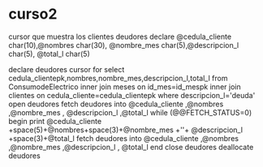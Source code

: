 # curso2
cursor que muestra los clientes deudores
declare @cedula_cliente char(10),@nombres char(30),
		@nombre_mes char(5),@descripcion_l char(5),
		@total_l char(5)

declare deudores cursor
	for select cedula_clientepk,nombres,nombre_mes,descripcion_l,total_l 
	from ConsumodeElectrico 
	inner join meses on id_mes=id_mespk 
	inner join clientes on cedula_cliente=cedula_clientepk
where descripcion_l='deuda'
open deudores
fetch deudores into @cedula_cliente ,@nombres ,@nombre_mes ,
					@descripcion_l ,@total_l 
while (@@FETCH_STATUS=0)
		begin
		print  @cedula_cliente +space(5)+@nombres+space(3)+@nombre_mes +''+
		@descripcion_l +space(3)+@total_l
		fetch deudores into @cedula_cliente ,@nombres ,@nombre_mes ,@descripcion_l ,
							@total_l 
		end 
		close deudores
		deallocate deudores
